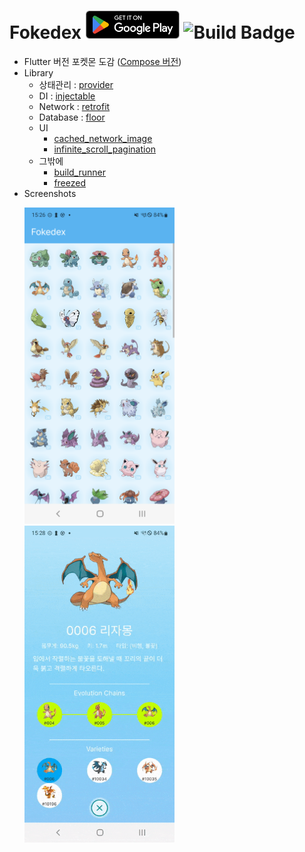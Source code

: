 # Fokedex <a href="https://play.google.com/store/apps/details?id=kr.pe.ssun.fokedex"><img src="./google-play-badge.png" width="150px"></a> ![Build Badge](https://github.com/SunChulBaek/Fokedex/actions/workflows/build.yml/badge.svg)
* Flutter 버전 포켓몬 도감 ([Compose 버전](https://github.com/SunChulBaek/Cokedex))
* Library
  * 상태관리 : [provider](https://pub.dev/packages/provider)
  * DI : [injectable](https://pub.dev/packages/injectable)
  * Network : [retrofit](https://pub.dev/packages/retrofit)
  * Database : [floor](https://pub.dev/packages/floor)
  * UI
    * [cached_network_image](https://pub.dev/packages/cached_network_image)
    * [infinite_scroll_pagination](https://pub.dev/packages/infinite_scroll_pagination)
  * 그밖에
    * [build_runner](https://pub.dev/packages/build_runner)
    * [freezed](https://pub.dev/packages/freezed)
* Screenshots
  <p>
    <img src="./screenshots/Screenshot_0.png" width="240px">  <img src="./screenshots/Screenshot_1.gif" width="240px">
  </p>